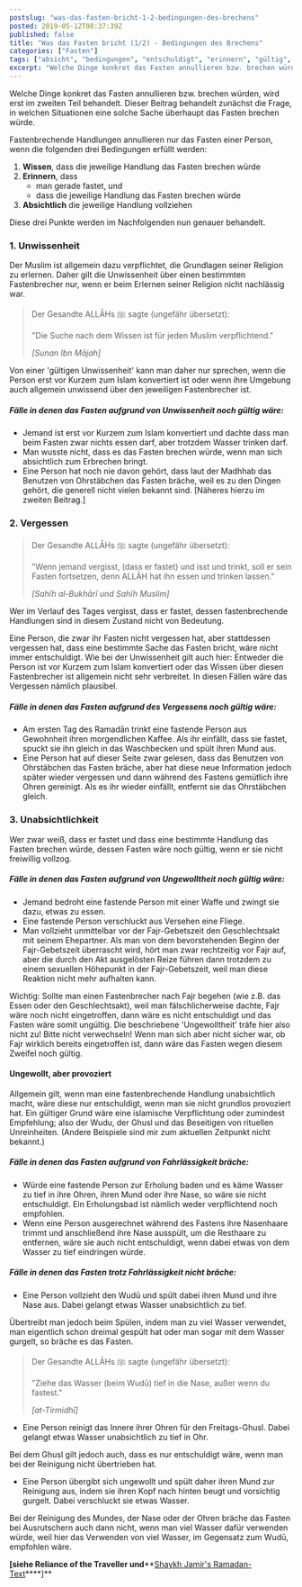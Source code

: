 ```yaml
---
postslug: "was-das-fasten-bricht-1-2-bedingungen-des-brechens"
posted: 2019-05-12T08:37:39Z
published: false
title: "Was das Fasten bricht (1/2) - Bedingungen des Brechens"
categories: ["Fasten"]
tags: ["absicht", "bedingungen", "entschuldigt", "erinnern", "gültig", "shafi", "unabsichtlich", "ungewollt", "vergessen", "voraussetzungen", "wissen"]
excerpt: "Welche Dinge konkret das Fasten annullieren bzw. brechen würden, wird erst im zweiten Teil behandel..."
---
```


Welche Dinge konkret das Fasten annullieren bzw. brechen würden, wird erst im zweiten Teil behandelt. Dieser Beitrag behandelt zunächst die Frage, in welchen Situationen eine solche Sache überhaupt das Fasten brechen würde.

Fastenbrechende Handlungen annullieren nur das Fasten einer Person, wenn die folgenden drei Bedingungen erfüllt werden:

1. **Wissen**, dass die jeweilige Handlung das Fasten brechen würde
2. **Erinnern**, dass
    * man gerade fastet, und
    * dass die jeweilige Handlung das Fasten brechen würde
3. **Absichtlich** die jeweilige Handlung vollziehen

Diese drei Punkte werden im Nachfolgenden nun genauer behandelt.

### **1\. Unwissenheit**

Der Muslim ist allgemein dazu verpflichtet, die Grundlagen seiner Religion zu erlernen. Daher gilt die Unwissenheit über einen bestimmten Fastenbrecher nur, wenn er beim Erlernen seiner Religion nicht nachlässig war.

> Der Gesandte ALLĀHs ﷺ sagte (ungefähr übersetzt):
> 
> "Die Suche nach dem Wissen ist für jeden Muslim verpflichtend."
> 
> <cite>[Sunan Ibn Mājah]</cite>

Von einer 'gültigen Unwissenheit' kann man daher nur sprechen, wenn die Person erst vor Kurzem zum Islam konvertiert ist oder wenn ihre Umgebung auch allgemein unwissend über den jeweiligen Fastenbrecher ist.

##### Fälle in denen das Fasten aufgrund von Unwissenheit noch gültig wäre:

* Jemand ist erst vor Kurzem zum Islam konvertiert und dachte dass man beim Fasten zwar nichts essen darf, aber trotzdem Wasser trinken darf.
* Man wusste nicht, dass es das Fasten brechen würde, wenn man sich absichtlich zum Erbrechen bringt.
* Eine Person hat noch nie davon gehört, dass laut der Madhhab das Benutzen von Ohrstäbchen das Fasten bräche, weil es zu den Dingen gehört, die generell nicht vielen bekannt sind. [Näheres hierzu im zweiten Beitrag.]

### **2\. Vergessen**

> Der Gesandte ALLĀHs ﷺ sagte (ungefähr übersetzt):
> 
> "Wenn jemand vergisst, (dass er fastet) und isst und trinkt, soll er sein Fasten fortsetzen, denn ALLĀH hat ihn essen und trinken lassen."
> 
> <cite>[Sahīh al-Bukhārī und Sahīh Muslim]</cite>

Wer im Verlauf des Tages vergisst, dass er fastet, dessen fastenbrechende Handlungen sind in diesem Zustand nicht von Bedeutung.

Eine Person, die zwar ihr Fasten nicht vergessen hat, aber stattdessen vergessen hat, dass eine bestimmte Sache das Fasten bricht, wäre nicht immer entschuldigt. Wie bei der Unwissenheit gilt auch hier: Entweder die Person ist vor Kurzem zum Islam konvertiert oder das Wissen über diesen Fastenbrecher ist allgemein nicht sehr verbreitet. In diesen Fällen wäre das Vergessen nämlich plausibel.

##### Fälle in denen das Fasten aufgrund des Vergessens noch gültig wäre:

* Am ersten Tag des Ramadān trinkt eine fastende Person aus Gewohnheit ihren morgendlichen Kaffee. Als ihr einfällt, dass sie fastet, spuckt sie ihn gleich in das Waschbecken und spült ihren Mund aus.
* Eine Person hat auf dieser Seite zwar gelesen, dass das Benutzen von Ohrstäbchen das Fasten bräche, aber hat diese neue Information jedoch später wieder vergessen und dann während des Fastens gemütlich ihre Ohren gereinigt. Als es ihr wieder einfällt, entfernt sie das Ohrstäbchen gleich.

### **3\. Unabsichtlichkeit**

Wer zwar weiß, dass er fastet und dass eine bestimmte Handlung das Fasten brechen würde, dessen Fasten wäre noch gültig, wenn er sie nicht freiwillig vollzog.

##### Fälle in denen das Fasten aufgrund von Ungewolltheit noch gültig wäre:

* Jemand bedroht eine fastende Person mit einer Waffe und zwingt sie dazu, etwas zu essen.
* Eine fastende Person verschluckt aus Versehen eine Fliege.
* Man vollzieht unmittelbar vor der Fajr-Gebetszeit den Geschlechtsakt mit seinem Ehepartner. Als man von dem bevorstehenden Beginn der Fajr-Gebetszeit überrascht wird, hört man zwar rechtzeitig vor Fajr auf, aber die durch den Akt ausgelösten Reize führen dann trotzdem zu einem sexuellen Höhepunkt in der Fajr-Gebetszeit, weil man diese Reaktion nicht mehr aufhalten kann.

Wichtig: Sollte man einen Fastenbrecher nach Fajr begehen (wie z.B. das Essen oder den Geschlechtsakt), weil man fälschlicherweise dachte, Fajr wäre noch nicht eingetroffen, dann wäre es nicht entschuldigt und das Fasten wäre somit ungültig. Die beschriebene 'Ungewolltheit' träfe hier also nicht zu! Bitte nicht verwechseln! Wenn man sich aber nicht sicher war, ob Fajr wirklich bereits eingetroffen ist, dann wäre das Fasten wegen diesem Zweifel noch gültig.

#### **Ungewollt, aber provoziert**

Allgemein gilt, wenn man eine fastenbrechende Handlung unabsichtlich macht, wäre diese nur entschuldigt, wenn man sie nicht grundlos provoziert hat. Ein gültiger Grund wäre eine islamische Verpflichtung oder zumindest Empfehlung; also der Wudu, der Ghusl und das Beseitigen von rituellen Unreinheiten. (Andere Beispiele sind mir zum aktuellen Zeitpunkt nicht bekannt.)

##### Fälle in denen das Fasten aufgrund von Fahrlässigkeit bräche:

* Würde eine fastende Person zur Erholung baden und es käme Wasser zu tief in ihre Ohren, ihren Mund oder ihre Nase, so wäre sie nicht entschuldigt. Ein Erholungsbad ist nämlich weder verpflichtend noch empfohlen.
* Wenn eine Person ausgerechnet während des Fastens ihre Nasenhaare trimmt und anschließend ihre Nase ausspült, um die Resthaare zu entfernen, wäre sie auch nicht entschuldigt, wenn dabei etwas von dem Wasser zu tief eindringen würde.

##### Fälle in denen das Fasten trotz Fahrlässigkeit nicht bräche:

* Eine Person vollzieht den Wudū und spült dabei ihren Mund und ihre Nase aus. Dabei gelangt etwas Wasser unabsichtlich zu tief.

Übertreibt man jedoch beim Spülen, indem man zu viel Wasser verwendet, man eigentlich schon dreimal gespült hat oder man sogar mit dem Wasser gurgelt, so bräche es das Fasten.

> Der Gesandte ALLĀHs ﷺ sagte (ungefähr übersetzt):
> 
> "Ziehe das Wasser (beim Wudū) tief in die Nase, außer wenn du fastest."
> 
> <cite>[at-Tirmidhī]</cite>

* Eine Person reinigt das Innere ihrer Ohren für den Freitags-Ghusl. Dabei gelangt etwas Wasser unabsichtlich zu tief in Ohr.

Bei dem Ghusl gilt jedoch auch, dass es nur entschuldigt wäre, wenn man bei der Reinigung nicht übertrieben hat.

* Eine Person übergibt sich ungewollt und spült daher ihren Mund zur Reinigung aus, indem sie ihren Kopf nach hinten beugt und vorsichtig gurgelt. Dabei verschluckt sie etwas Wasser.

Bei der Reinigung des Mundes, der Nase oder der Ohren bräche das Fasten bei Ausrutschern auch dann nicht, wenn man viel Wasser dafür verwenden würde, weil hier das Verwenden von viel Wasser, im Gegensatz zum Wudū, empfohlen wäre.

**[siehe Reliance of the Traveller und****[Shaykh Jamir's Ramadan-Text](https://seekersguidance.org/answers/shafii-fiqh/fiqh-fasting-ramadan-according-school-imam-shafii/)****]**